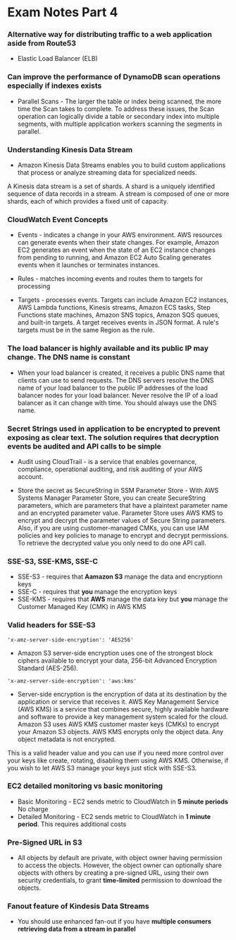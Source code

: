 # Exam Notes Part 4

### Alternative way for distributing traffic to a web application aside from Route53
* Elastic Load Balancer (ELB)

### Can improve the performance of DynamoDB scan operations especially if indexes exists 
* Parallel Scans - The larger the table or index being scanned, the more time the Scan takes to complete. To address these issues, the Scan operation can logically divide a table or secondary index into multiple segments, with multiple application workers scanning the segments in parallel.

### Understanding Kinesis Data Stream 
* Amazon Kinesis Data Streams enables you to build custom applications that process or analyze streaming data for specialized needs.

A Kinesis data stream is a set of shards. A shard is a uniquely identified sequence of data records in a stream. A stream is composed of one or more shards, each of which provides a fixed unit of capacity.

### CloudWatch Event Concepts
* Events - indicates a change in your AWS environment. AWS resources can generate events when their state changes. For example, Amazon EC2 generates an event when the state of an EC2 instance changes from pending to running, and Amazon EC2 Auto Scaling generates events when it launches or terminates instances. 

* Rules - matches incoming events and routes them to targets for processing

* Targets - processes events. Targets can include Amazon EC2 instances, AWS Lambda functions, Kinesis streams, Amazon ECS tasks, Step Functions state machines, Amazon SNS topics, Amazon SQS queues, and built-in targets. A target receives events in JSON format. A rule's targets must be in the same Region as the rule.

### The load balancer is highly available and its public IP may change. The DNS name is constant
* When your load balancer is created, it receives a public DNS name that clients can use to send requests. The DNS servers resolve the DNS name of your load balancer to the public IP addresses of the load balancer nodes for your load balancer. Never resolve the IP of a load balancer as it can change with time. You should always use the DNS name.


### Secret Strings used in application to be encrypted to prevent exposing as clear text. The solution requires that decryption events be audited and API calls to be simple
* Audit using CloudTrail - is a service that enables governance, compliance, operational auditing, and risk auditing of your AWS account.

* Store the secret as SecureString in SSM Parameter Store - With AWS Systems Manager Parameter Store, you can create SecureString parameters, which are parameters that have a plaintext parameter name and an encrypted parameter value. Parameter Store uses AWS KMS to encrypt and decrypt the parameter values of Secure String parameters. Also, if you are using customer-managed CMKs, you can use IAM policies and key policies to manage to encrypt and decrypt permissions. To retrieve the decrypted value you only need to do one API call.


### SSE-S3, SSE-KMS, SSE-C
* SSE-S3 - requires that **Aamazon S3** manage the data and encryptionn keys 
* SSE-C - requires that **you** manage the encryption keys 
* SSE-KMS - requires that **AWS** manage the data key but **you** manage the Customer Managed Key (CMK) in AWS KMS

### Valid headers for SSE-S3
```
'x-amz-server-side-encryption': 'AES256'
```
- Amazon S3 server-side encryption uses one of the strongest block ciphers available to encrypt your data, 256-bit Advanced Encryption Standard (AES-256).

```
'x-amz-server-side-encryption': 'aws:kms'
```
- Server-side encryption is the encryption of data at its destination by the application or service that receives it. AWS Key Management Service (AWS KMS) is a service that combines secure, highly available hardware and software to provide a key management system scaled for the cloud. Amazon S3 uses AWS KMS customer master keys (CMKs) to encrypt your Amazon S3 objects. AWS KMS encrypts only the object data. Any object metadata is not encrypted.

This is a valid header value and you can use if you need more control over your keys like create, rotating, disabling them using AWS KMS. Otherwise, if you wish to let AWS S3 manage your keys just stick with SSE-S3.


### EC2 detailed monitoring vs basic monitoring 
* Basic Monitoring - EC2 sends metric to CloudWatch in **5 minute periods** No charge
* Detailed Monitoring - EC2 sends metric to CloudWatch in **1 minute period**. This requires additional costs

### Pre-Signed URL in S3
* All objects by default are private, with object owner having permission to access the objects. However, the object owner can optionally share objects with others by creating a pre-signed URL, using their own security credentials, to grant **time-limited** permission to download the objects.

### Fanout feature of Kindesis Data Streams 
* You should use enhanced fan-out if you have **multiple consumers retrieving data from a stream in parallel** 